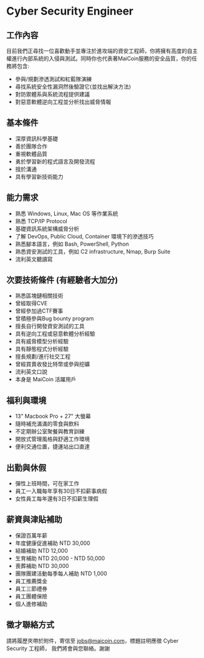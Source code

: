 # Cyber Security Engineer

## 工作內容
目前我們正尋找一位喜歡動手並專注於進攻端的資安工程師，你將擁有高度的自主權進行內部系統的入侵與測試。同時你也代表著MaiCoin服務的安全品質，你的任務將包含:
* 參與/規劃滲透測試和紅藍隊演練
* 尋找系統安全性漏洞然後驗證它(並找出解決方法)
* 對防禦體系與系統流程提供建議
* 對惡意軟體逆向工程並分析找出威脅情報

## 基本條件
* 深厚資訊科學基礎
* 善於團隊合作
* 重視軟體品質
* 勇於學習新的程式語言及開發流程
* 擅於溝通
* 具有學習新技術能力

## 能力需求
* 熟悉 Windows, Linux, Mac OS 等作業系統
* 熟悉 TCP/IP Protocol
* 基礎資訊系統架構威脅分析
* 了解 DevOps, Public Cloud, Container 環境下的滲透技巧
* 熟悉腳本語言，例如 Bash, PowerShell, Python
* 熟悉資安測試的工具，例如 C2 infrastructure, Nmap, Burp Suite
* 流利英文聽讀寫

## 次要技術條件 (有經驗者大加分)
* 熟悉區塊鏈相關技術
* 曾經取得CVE
* 曾經參加過CTF賽事
* 曾積極參與Bug bounty program
* 擅長自行開發資安測試的工具
* 具有逆向工程或惡意軟體分析經驗
* 具有威脅模型分析經驗
* 具有靜態程式分析經驗
* 擅長規劃/進行社交工程
* 曾經買賣收發比特幣或參與挖礦
* 流利英文口說
* 本身是 MaiCoin 活躍用戶

## 福利與環境

* 13" Macbook Pro + 27" 大螢幕
* 隨時補充滿滿的零食與飲料
* 不定期辦公室聚餐與教育訓練
* 開放式管理風格與舒適工作環境
* 便利交通位置，捷運站出口直達

## 出勤與休假

* 彈性上班時間，可在家工作
* 員工一入職每年享有30日不扣薪事病假
* 女性員工每年還有3日不扣薪生理假

## 薪資與津貼補助

* 保證百萬年薪
* 年度健康促進補助 NTD 30,000
* 結婚補助 NTD 12,000
* 生育補助 NTD 20,000 - NTD 50,000
* 喪葬補助 NTD 30,000
* 團隊團建活動每季每人補助 NTD 1,000
* 員工推薦獎金
* 員工三節禮券
* 員工團體保險
* 個人進修補助

## 徵才聯絡方式
請將履歷夾帶於附件，寄信至 jobs@maicoin.com，標題註明應徵 Cyber Security 工程師，
我們將會與您聯絡。謝謝
